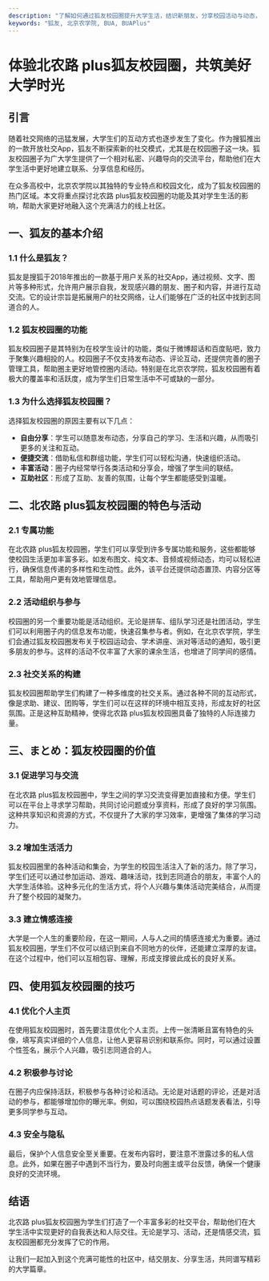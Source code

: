 ```yaml
---
description: "了解如何通过狐友校园圈提升大学生活，结识新朋友，分享校园活动与动态，尤其是针对北京农学院的特色功能。"
keywords: "狐友, 北京农学院, BUA, BUAPlus"
---
```

# 体验北农路 plus狐友校园圈，共筑美好大学时光

## 引言

随着社交网络的迅猛发展，大学生们的互动方式也逐步发生了变化。作为搜狐推出的一款开放社交App，狐友不断探索新的社交模式，尤其是在校园圈子这一块。狐友校园圈子为广大学生提供了一个相对私密、兴趣导向的交流平台，帮助他们在大学生活中更好地建立联系、分享信息和经历。

在众多高校中，北京农学院以其独特的专业特点和校园文化，成为了狐友校园圈的热门区域。本文将重点探讨北农路 plus狐友校园圈的功能及其对学生生活的影响，帮助大家更好地融入这个充满活力的线上社区。

## 一、狐友的基本介绍

### 1.1 什么是狐友？

狐友是搜狐于2018年推出的一款基于用户关系的社交App，通过视频、文字、图片等多种形式，允许用户展示自我，发现感兴趣的朋友、圈子和内容，并进行互动交流。它的设计宗旨是拓展用户的社交网络，让人们能够在广泛的社区中找到志同道合的人。

### 1.2 狐友校园圈的功能

狐友校园圈子是其特别为在校学生设计的功能，类似于微博超话和百度贴吧，致力于聚集兴趣相投的人。校园圈子不仅支持发布动态、评论互动，还提供完善的圈子管理工具，帮助圈主更好地管控圈内活动。特别是在北京农学院，狐友校园圈有着极大的覆盖率和活跃度，成为学生们日常生活中不可或缺的一部分。

### 1.3 为什么选择狐友校园圈？

选择狐友校园圈的原因主要有以下几点：
- **自由分享**：学生可以随意发布动态，分享自己的学习、生活和兴趣，从而吸引更多的关注和互动。
- **便捷交流**：借助私信和群组功能，学生们可以轻松沟通，快速组织活动。
- **丰富活动**：圈子内经常举行各类活动和分享会，增强了学生间的联结。
- **互助社区**：形成了互助、友善的氛围，让每个学生都能感受到温暖。

## 二、北农路 plus狐友校园圈的特色与活动

### 2.1 专属功能

在北农路 plus狐友校园圈，学生们可以享受到许多专属功能和服务，这些都能够使校园生活更加丰富多彩。如发布图文、纯文本、音频或视频动态，均可以轻松进行，确保信息传递的多样性和生动性。此外，该平台还提供动态置顶、内容分区等工具，帮助用户更有效地管理信息。

### 2.2 活动组织与参与

校园圈的另一个重要功能是活动组织。无论是拼车、组队学习还是社团活动，学生们可以利用圈子内的信息发布功能，快速召集参与者。例如，在北京农学院，学生们会通过狐友校园圈发布关于校园运动会、学术讲座、派对等活动的通知，吸引更多朋友的参与。这样的活动不仅丰富了大家的课余生活，也增进了同学间的感情。

### 2.3 社交关系的构建

狐友校园圈帮助学生们构建了一种多维度的社交关系。通过各种不同的互动形式，像是求助、建议、团购等，学生们可以在这样的环境中相互支持，形成友好的社区氛围。正是这种互助精神，使得北农路 plus狐友校园圈具备了独特的人际连接力量。

## 三、まとめ：狐友校园圈的价值

### 3.1 促进学习与交流

在北农路 plus狐友校园圈中，学生之间的学习交流变得更加直接和方便。学生们可以在平台上寻求学习帮助，共同讨论问题或分享资料，形成了良好的学习氛围。这种共享知识和资源的方式，不仅提升了大家的学习效率，更增强了集体的学习动力。

### 3.2 增加生活活力

狐友校园圈里的各种活动和集会，为学生的校园生活注入了新的活力。除了学习，学生们还可以通过参加运动、游戏、趣味活动，找到志同道合的朋友，丰富个人的大学生活体验。这种多元化的生活方式，将个人兴趣与集体活动完美结合，从而提升了整个校园的凝聚力。

### 3.3 建立情感连接

大学是一个人生的重要阶段，在这一期间，人与人之间的情感连接尤为重要。通过狐友校园圈，学生们不仅可以结识到来自不同地方的伙伴，还能建立深厚的友谊。在这个过程中，他们可以互相包容、理解，形成支撑彼此成长的良好关系。

## 四、使用狐友校园圈的技巧

### 4.1 优化个人主页

在使用狐友校园圈时，首先要注意优化个人主页。上传一张清晰且富有特色的头像，填写真实详细的个人信息，让他人更容易识别和联系你。同时，可以通过设置个性签名，展示个人兴趣，吸引志同道合的人。

### 4.2 积极参与讨论

在圈子内应保持活跃，积极参与各种讨论和活动。无论是对话题的评论，还是对活动的参与，都能够增加你的曝光率。例如，可以围绕校园热点话题发表看法，引导更多同学参与互动。

### 4.3 安全与隐私

最后，保护个人信息安全至关重要。在发布内容时，要注意不泄露过多的私人信息。此外，如果在圈子中遇到不当行为，要及时向圈主或平台反馈，确保一个健康良好的交流环境。

## 结语

北农路 plus狐友校园圈为学生们打造了一个丰富多彩的社交平台，帮助他们在大学生活中实现更好的自我表达和人际交往。无论是学习、活动，还是情感交流，狐友校园圈都充分发挥了它的作用。

让我们一起加入到这个充满可能性的社区中，结交朋友、分享生活，共同谱写精彩的大学篇章。
